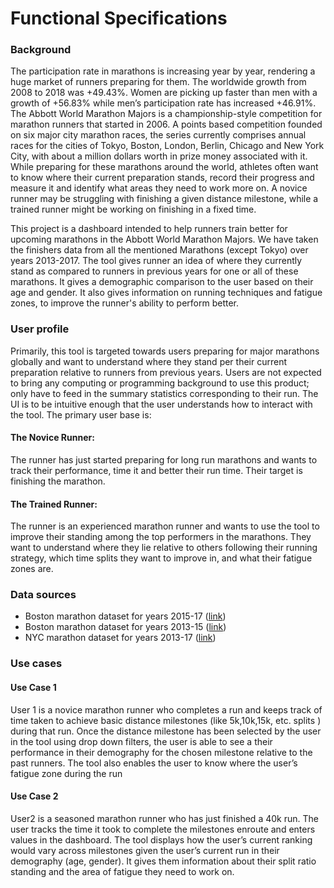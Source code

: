 # Functional Specifications

### Background
The participation rate in marathons is increasing year by year, rendering a huge market of runners preparing for them. The worldwide growth from 2008 to 2018 was +49.43%. Women are picking up faster than men with a growth of +56.83% while men’s participation rate has increased +46.91%. The Abbott World Marathon Majors is a championship-style competition for marathon runners that started in 2006. A points based competition founded on six major city marathon races, the series currently comprises annual races for the cities of Tokyo, Boston, London, Berlin, Chicago and New York City, with about a million dollars worth in prize money associated with it. While preparing for these marathons around the world, athletes often want to know where their current preparation stands, record their progress and measure it and identify what areas they need to work more on. A novice runner may be struggling with finishing a given distance milestone, while a trained runner might be working on finishing in a fixed time.


This project is a dashboard intended to help runners train better for upcoming marathons in the Abbott World Marathon Majors. We have taken the finishers data from all the mentioned Marathons (except Tokyo) over years 2013-2017. The tool gives runner an idea of where they currently stand as compared to runners in previous years for one or all of these marathons. It gives a demographic comparison to the user based on their age and gender. It also gives information on running techniques and fatigue zones, to improve the runner's ability to perform better.

### User profile
Primarily, this tool is targeted towards users preparing for major marathons globally and want to understand where they stand per their current preparation relative to runners from previous years. Users are not expected to bring any computing or programming background to use this product; only have to feed in the summary statistics corresponding to their run. The UI is to be intuitive enough that the user understands how to interact with the tool. The primary user base is:
#### The Novice Runner:

The runner has just started preparing for long run marathons and wants to track their performance, time it and better their run time. Their target is finishing the marathon.

#### The Trained Runner:

The runner is an experienced marathon runner and wants to use the tool to improve their standing among the top performers in the marathons. They want to understand where they lie relative to others following their running strategy, which time splits they want to improve in, and what their fatigue zones are.

### Data sources

* Boston marathon dataset for years 2015-17 ([link](https://www.kaggle.com/rojour/boston-results))
* Boston marathon dataset for years 2013-15 ([link](https://github.com/llimllib/bostonmarathon))
* NYC marathon dataset for years 2013-17 ([link](https://github.com/andreanr/NYC-Marathon/tree/master/data/clean))

### Use cases
#### Use Case 1

User 1 is a novice marathon runner who completes a run and keeps track of time taken to achieve basic distance milestones (like 5k,10k,15k, etc. splits ) during that run. Once the distance milestone has been selected by the user in the tool using drop down filters, the user is able to see a their performance in their demography for the chosen milestone relative to the past runners. The tool also enables the user to know where the user’s fatigue zone during the run

#### Use Case 2

User2 is a seasoned marathon runner who has just finished a 40k run. The user tracks the time it took to complete the milestones enroute and enters values in the dashboard. The tool displays how the user’s current ranking would vary across milestones given the user’s current run in their demography (age, gender). It gives them information about their split ratio standing and the area of fatigue they need to work on.
